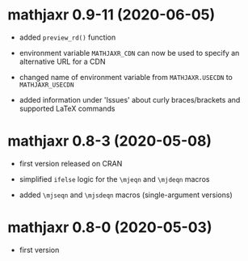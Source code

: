 # mathjaxr 0.9-11 (2020-06-05)

* added `preview_rd()` function

* environment variable `MATHJAXR_CDN` can now be used to specify an alternative URL for a CDN

* changed name of environment variable from `MATHJAXR.USECDN` to `MATHJAXR_USECDN`

* added information under 'Issues' about curly braces/brackets and supported LaTeX commands

# mathjaxr 0.8-3 (2020-05-08)

* first version released on CRAN

* simplified `ifelse` logic for the `\mjeqn` and `\mjdeqn` macros

* added `\mjseqn` and `\mjsdeqn` macros (single-argument versions)

# mathjaxr 0.8-0 (2020-05-03)

* first version
